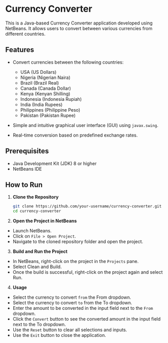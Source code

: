# Currency Converter

This is a Java-based Currency Converter application developed using NetBeans. It allows users to convert between various currencies from different countries.

## Features

- Convert currencies between the following countries:
  - USA (US Dollars)
  - Nigeria (Nigerian Naira)
  - Brazil (Brazil Real)
  - Canada (Canada Dollar)
  - Kenya (Kenyan Shilling)
  - Indonesia (Indonesia Rupiah)
  - India (India Rupees)
  - Philippines (Philippine Peso)
  - Pakistan (Pakistan Rupee)

- Simple and intuitive graphical user interface (GUI) using `javax.swing`.
- Real-time conversion based on predefined exchange rates.

## Prerequisites

- Java Development Kit (JDK) 8 or higher
- NetBeans IDE

## How to Run

1. **Clone the Repository**

   ```sh
   git clone https://github.com/your-username/currency-converter.git
   cd currency-converter
2. **Open the Project in NetBeans**
- Launch NetBeans.
- Click on `File > Open Project`.
- Navigate to the cloned repository folder and open the project.

3. **Build and Run the Project**
- In NetBeans, right-click on the project in the `Projects` pane.
- Select Clean and Build.
- Once the build is successful, right-click on the project again and select Run.

4. **Usage**
- Select the currency to convert `from` the From dropdown.
- Select the currency to convert `to` from the To dropdown.
- Enter the amount to be converted in the input field next to the `From` dropdown.
- Click the `Convert` button to see the converted amount in the input field next to the To dropdown.
- Use the `Reset` button to clear all selections and inputs.
- Use the `Exit` button to close the application.
